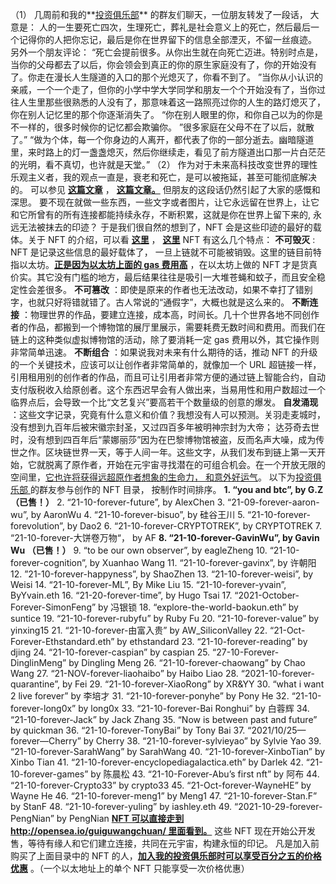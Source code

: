 （1）
几周前和我的**[投资俱乐部](https://chuan.us/archives/<https:/chuan.us/club>)** 的群友们聊天，一位朋友转发了一段话， 大意是：
人的一生要死亡四次，生理死亡，葬礼是社会意义上的死亡，然后最后一个记得你的人把你忘记，最后是你在世界留下的信息全部湮灭，不留一丝痕迹。
另外一个朋友评论：
“死亡会提前很多。从你出生就在向死亡迈进。特别时点是，当你的父母都去了以后，你会领会到真正的你的原生家庭没有了，你的开始没有了。你走在漫长人生隧道的入口的那个光熄灭了，你看不到了。
”当你从小认识的亲戚，一个一个走了，但你的小学中学大学同学和朋友一个个开始没有了，当你过往人生里那些很熟悉的人没有了，那意味着这一路照亮过你的人生的路灯熄灭了，你在别人记忆里的那个你逐渐消失了。
“你在别人眼里的你，和你自己以为的你是不一样的，很多时候你的记忆都会欺骗你。
”很多家庭在父母不在了以后，就散了。”
“做为个体，每一个你身边的人离开，都代表了你的一部分逝去。幽暗隧道里，来时路上的灯一盏盏熄灭，然后你继续走，看见了前方隧道出口那一片白茫茫的光明，看不真切，也许就是天堂。”
（2）
作为对于未来高科技改变世界的理性乐观主义者，我的观点一直是，衰老和死亡，是可以被拖延，甚至可能彻底解决的。
可以参见 **[这篇文章](https://chuan.us/archives/<https:/chuan.us/archives/676>)** ， **[这篇文章。](https://chuan.us/archives/<https:/chuan.us/archives/674>)**
但朋友的这段话仍然引起了大家的感慨和深思。
要不现在就做一些东西，一些文字或者图片，让它永远留在世界上，让它和它所曾有的所有连接都能持续永存，不断积累，这就是你在世界上留下来的, 永远无法被抹去的印迹？
于是我们很自然的想到了，NFT 会是这些印迹的最好的载体。关于 NFT 的介绍，可以看 **[这里](https://chuan.us/archives/<https:/chuan.us/archives/122>)** ， **[这里](https://chuan.us/archives/<https:/chuan.us/archives/125>)**
NFT 有这么几个特点：
**不可毁灭** : NFT 是记录这些信息的最好载体了， 一旦上链就不可能被销毁。这里的链目前特指以太坊。**[正是因为以太坊上面的 gas 费用高](https://chuan.us/archives/<https:/chuan.us/archives/136>)** ，在以太坊上做的 NFT 才是货真价实。其它没有门槛的地方，最后结果往往是吸引一大堆苍蝇和蚊子，而且安全稳定性会差很多。
**不可篡改** ：即使是原来的作者也无法改动，如果不幸打了错别字，也就只好将错就错了。古人常说的“通假字”，大概也就是这么来的。
**不断连接** ：物理世界的作品，要建立连接，成本高，时间长。几十个世界各地不同创作者的作品，都搬到一个博物馆的展厅里展示，需要耗费无数时间和费用。而我们在链上的这种类似虚拟博物馆的活动，除了要消耗一定 gas 费用以外，其它操作则非常简单迅速。
**不断组合** ：如果说我对未来有什么期待的话，推动 NFT 的升级的一个关键技术，应该可以让创作者非常简单的，就像加一个 URL 超链接一样，引用租用别的创作者的作品，而且可让引用者非常方便的通过链上智能合约，自动支付版税收入给原创者。这个东西迟早会有人做出来，当易用性和用户数超过一个临界点后，会导致一个比“文艺复兴”要高若干个数量级的创意的爆发。
**自发涌现** ：这些文字记录，究竟有什么意义和价值？我想没有人可以预测。关羽走麦城时，没有想到九百年后被宋徽宗封圣，又过四百多年被明神宗封为大帝； 达芬奇去世时，没有想到四百年后“蒙娜丽莎”因为在巴黎博物馆被盗，反而名声大噪，成为传世之作。区块链世界一天，等于人间一年。这些文字，从我们发布到链上第一天开始，它就脱离了原作者，开始在元宇宙寻找潜在的可组合机会。在一个开放无限的空间里，[它也许将获得远超原作者想象的生命力， 和意外好运气](https://chuan.us/archives/<https:/chuan.us/archives/373>)。
以下为[投资俱乐部 ](https://chuan.us/archives/<http:/chuan.us/club>)的群友参与创作的 NFT 目录， 按制作时间排序。
**1. “you and btc”, by G.Z （已售！）** 2. “21-10-forever-future”, by AlexChen 3. “21-09-forever-aaron-wu”, by AaronWu 4. “21-10-forever-bisuo”, by 硅谷王川 5. “21-10-forever-forevolution”, by Dao2 6. “21-10-forever-CRYPTOTREK”, by CRYPTOTREK 7. “21-10-forever-大饼卷万物“， by AF **8. “21-10-forever-GavinWu”, by Gavin Wu （已售！）** 9. “to be our own observer”, by eagleZheng 10. “21-10-forever-cognition”, by Xuanhao Wang 11. “21-10-forever-gavinx”, by 许朝阳 12. ”21-10-forever-happyness”, by ShaoZhen 13. “21-10-forever-weisi”, by Weisi 14. “21-10-forever-ML”, By Mike Liu 15. “21-10-forever-yvain”, ByYvain.eth 16. “21-20-forever-time”, by Hugo Tsai 17. “2021-October-Forever-SimonFeng” by 冯银锁 18. “explore-the-world-baokun.eth” by suntice 19. “21-10-forever-rubyfu” by Ruby Fu 20. “21-10-forever-value” by yinxing15 21. “21-10-forever-由富入贵” by AW_SiliconValley 22. “21-Oct-Forever-Ethstandard.eth” by ethstandard 23. “21-10-forever-reading” by djing 24. “21-10-forever-caspian” by caspian 25. “27-10-Forever-DinglinMeng” by Dingling Meng 26. “21-10-forever-chaowang” by Chao Wang 27. “21-NOV-forever-liaohaibo” by Haibo Liao 28. “2021-10-forever-quarantine”, by Fei 29. “21-10-forever-XiaoRong” by XR&YY 30. “what i want 2 live forever” by 李培才 31. “21-10-forever-ponyhe” by Pony He 32. “21-10-forever-long0x” by long0x 33. “21-10-forever-Bai Ronghui” by 白蓉辉 34. “21-10-forever-Jack” by Jack Zhang 35. “Now is between past and future” by quickman 36. “21-10-forever-TonyBai” by Tony Bai 37. “2021/10/25—forever—Cherry” by Cherry 38. “21-10-forever-sylvieyao” by Sylvie Yao 39. “21-10-forever-SarahWang” by SarahWang 40. “21-10-forever-XinboTian” by Xinbo Tian 41. “21-10-forever-encyclopediagalactica.eth” by Darlek 42. “21-10-forever-games” by 陈晨松 43. “21-10-Forever-Abu’s first nft” by 阿布 44. “21-10-forever-Crypto33” by crypto33 45. “21-Oct-forever-WayneHE” by Wayne He 46. “21-10-forever-meng1” by Meng1 47. “21-10-forever-Stan.F” by StanF 48. “21-10-forever-yuling” by iashley.eth 49. “2021-10-29-forever-PengNian” by PengNian
**[NFT 可以直接走到 http://opensea.io/guiguwangchuan/ 里面看到。](https://chuan.us/archives/<http:/opensea.io/guiguwangchuan/>)**
这些 NFT 现在开始公开发售，等待有缘人和它们建立连接，共同在元宇宙，构建永恒的印记。
凡是加入前购买了上面目录中的 NFT 的人，**[加入我的投资俱乐部时可以享受百分之五的价格优惠](https://chuan.us/archives/<https:/chuan.us/club>)** 。（一个以太地址上的单个 NFT 只能享受一次价格优惠）
